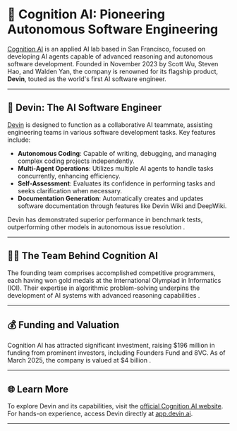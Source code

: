 # 🧠 Cognition AI: Pioneering Autonomous Software Engineering

[Cognition AI](https://www.cognition.ai/) is an applied AI lab based in San Francisco, focused on developing AI agents capable of advanced reasoning and autonomous software development. Founded in November 2023 by Scott Wu, Steven Hao, and Walden Yan, the company is renowned for its flagship product, **Devin**, touted as the world's first AI software engineer.

---

## 🚀 Devin: The AI Software Engineer

[Devin](https://cognition.ai/blog/introducing-devin) is designed to function as a collaborative AI teammate, assisting engineering teams in various software development tasks. Key features include:

- **Autonomous Coding**: Capable of writing, debugging, and managing complex coding projects independently.
- **Multi-Agent Operations**: Utilizes multiple AI agents to handle tasks concurrently, enhancing efficiency.
- **Self-Assessment**: Evaluates its confidence in performing tasks and seeks clarification when necessary.
- **Documentation Generation**: Automatically creates and updates software documentation through features like Devin Wiki and DeepWiki.

Devin has demonstrated superior performance in benchmark tests, outperforming other models in autonomous issue resolution .

---

## 🧑‍💻 The Team Behind Cognition AI

The founding team comprises accomplished competitive programmers, each having won gold medals at the International Olympiad in Informatics (IOI). Their expertise in algorithmic problem-solving underpins the development of AI systems with advanced reasoning capabilities .

---

## 💰 Funding and Valuation

Cognition AI has attracted significant investment, raising $196 million in funding from prominent investors, including Founders Fund and 8VC. As of March 2025, the company is valued at $4 billion .

---

## 🌐 Learn More

To explore Devin and its capabilities, visit the [official Cognition AI website](https://www.cognition.ai/). For hands-on experience, access Devin directly at [app.devin.ai](https://app.devin.ai/).

---